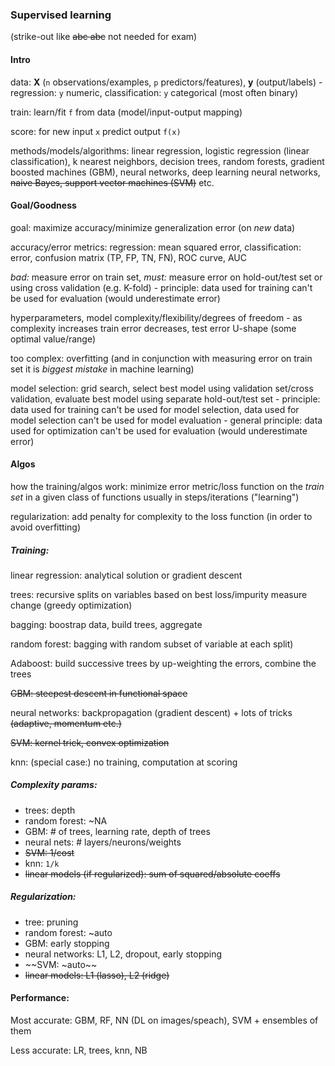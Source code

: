 
### Supervised learning 

(strike-out like ~~abc abc~~ not needed for exam)

#### Intro

data: **X** (`n` observations/examples, `p` predictors/features), **y** (output/labels) -
regression: `y` numeric, classification: `y` categorical (most often binary)

train: learn/fit `f` from data (model/input-output mapping)

score: for new input `x` predict output `f(x)`

methods/models/algorithms: linear regression, logistic regression (linear classification), k nearest neighbors, decision trees, random forests, gradient boosted machines (GBM), neural networks, deep learning neural networks, ~~naive Bayes, support vector machines (SVM)~~ etc.


#### Goal/Goodness

goal: maximize accuracy/minimize generalization error (on *new* data)

accuracy/error metrics: regression: mean squared error, classification: error, confusion matrix (TP, FP, TN, FN), ROC curve, AUC

*bad:* measure error on train set, *must:* measure error on hold-out/test set or using cross validation (e.g. K-fold) - principle: data used for training can't be used for 
evaluation (would underestimate error)

hyperparameters, model complexity/flexibility/degrees of freedom - as complexity increases train error decreases, test error U-shape (some optimal value/range)

too complex: overfitting (and in conjunction with measuring error on train set it is *biggest
mistake* in machine learning)

model selection: grid search, select best model using validation set/cross validation, evaluate best model using separate hold-out/test set - principle: data used for training can't be used for model selection, data used for model selection can't be used for model evaluation - general principle: data used for optimization can't be used for evaluation (would underestimate error)


#### Algos

how the training/algos work: minimize error metric/loss function on the *train set* 
in a given class of functions usually in steps/iterations ("learning")

regularization: add penalty for complexity to the loss function (in order to avoid overfitting)

##### Training:

linear regression: analytical solution or gradient descent

trees: recursive splits on variables based on best loss/impurity measure 
change (greedy optimization)

bagging: boostrap data, build trees, aggregate

random forest: bagging with random subset of variable at each split)

Adaboost: build successive trees by up-weighting the errors, combine the trees

~~GBM: steepest descent in functional space~~

neural networks: backpropagation (gradient descent) + lots of tricks 
~~(adaptive, momentum etc.)~~

~~SVM: kernel trick, convex optimization~~

knn: (special case:) no training, computation at scoring

##### Complexity params:

- trees: depth
- random forest: ~NA
- GBM: \# of trees, learning rate, depth of trees
- neural nets: \# layers/neurons/weights
- ~~SVM: 1/cost~~
- knn: `1/k`
- ~~linear models (if regularized): sum of squared/absolute coeffs~~

##### Regularization:

- tree: pruning
- random forest: ~auto
- GBM: early stopping
- neural networks: L1, L2, dropout, early stopping
- ~~SVM: ~auto~~
- ~~linear models: L1 (lasso), L2 (ridge)~~


#### Performance:

Most accurate: GBM, RF, NN (DL on images/speach), SVM + ensembles of them

Less accurate: LR, trees, knn, NB











